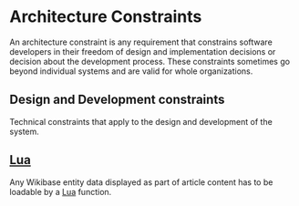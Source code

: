 # Architecture Constraints

An architecture constraint is any requirement that constrains software developers in their freedom of design and implementation decisions or decision about the development process. These constraints sometimes go beyond individual systems and are valid for whole organizations.

## Design and Development constraints

Technical constraints that apply to the design and development of the system.

## [Lua](./12-Glossary.md/#Lua)

Any Wikibase entity data displayed as part of article content has to be loadable by a [Lua](./12-Glossary.md/#Lua) function.


